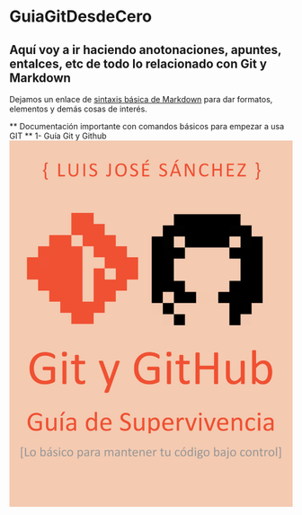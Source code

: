# GuiaGitDesdeCero
## Aquí voy a ir haciendo anotonaciones, apuntes, entalces, etc de todo lo relacionado con Git y Markdown

Dejamos un enlace de [sintaxis básica de Markdown](https://markdown.es/sintaxis-markdown/) para dar formatos, elementos y demás cosas de interés.

**          Documentación importante con comandos básicos para empezar a usa GIT     **
1- Guía Git y Github ![Guia de supervivencia](/guiasupervivencia.jpg "GuiaSuper")
